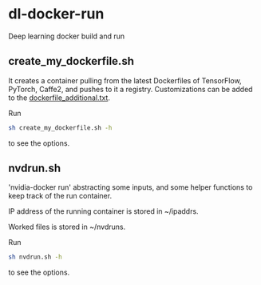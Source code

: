 # dl-docker-run
Deep learning docker build and run

## create_my_dockerfile.sh
It creates a container pulling from the latest Dockerfiles of TensorFlow, PyTorch, Caffe2, and pushes to it a registry.
Customizations can be added to the [dockerfile_additional.txt](https://github.com/khcs/dl-docker-run/blob/master/dockerfile_additional.txt).

Run 
```bash
sh create_my_dockerfile.sh -h
```
to see the options.

## nvdrun.sh
'nvidia-docker run' abstracting some inputs, and some helper functions to keep track of the run container.

IP address of the running container is stored in ~/ipaddrs.

Worked files is stored in ~/nvdruns.

Run 
```bash
sh nvdrun.sh -h
```
to see the options.
